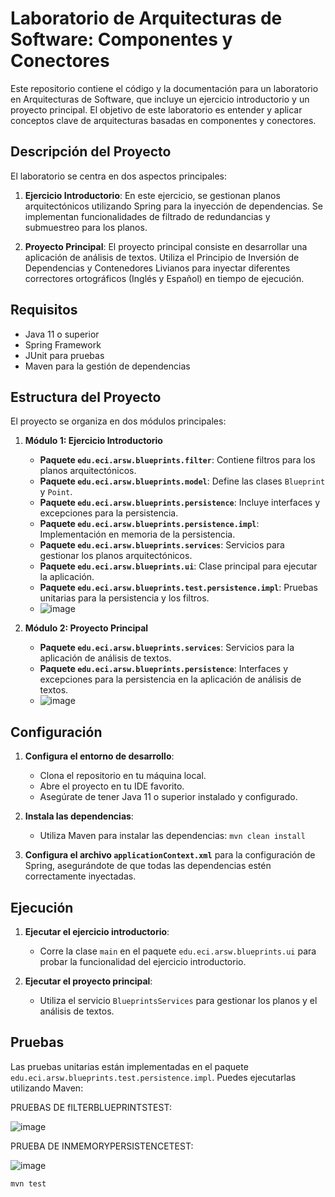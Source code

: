 # Laboratorio de Arquitecturas de Software: Componentes y Conectores

Este repositorio contiene el código y la documentación para un laboratorio en Arquitecturas de Software, que incluye un ejercicio introductorio y un proyecto principal. El objetivo de este laboratorio es entender y aplicar conceptos clave de arquitecturas basadas en componentes y conectores.

## Descripción del Proyecto

El laboratorio se centra en dos aspectos principales:

1. **Ejercicio Introductorio**: En este ejercicio, se gestionan planos arquitectónicos utilizando Spring para la inyección de dependencias. Se implementan funcionalidades de filtrado de redundancias y submuestreo para los planos.

2. **Proyecto Principal**: El proyecto principal consiste en desarrollar una aplicación de análisis de textos. Utiliza el Principio de Inversión de Dependencias y Contenedores Livianos para inyectar diferentes correctores ortográficos (Inglés y Español) en tiempo de ejecución.

## Requisitos

- Java 11 o superior
- Spring Framework
- JUnit para pruebas
- Maven para la gestión de dependencias

## Estructura del Proyecto

El proyecto se organiza en dos módulos principales:

1. **Módulo 1: Ejercicio Introductorio**
   - **Paquete `edu.eci.arsw.blueprints.filter`**: Contiene filtros para los planos arquitectónicos.
   - **Paquete `edu.eci.arsw.blueprints.model`**: Define las clases `Blueprint` y `Point`.
   - **Paquete `edu.eci.arsw.blueprints.persistence`**: Incluye interfaces y excepciones para la persistencia.
   - **Paquete `edu.eci.arsw.blueprints.persistence.impl`**: Implementación en memoria de la persistencia.
   - **Paquete `edu.eci.arsw.blueprints.services`**: Servicios para gestionar los planos arquitectónicos.
   - **Paquete `edu.eci.arsw.blueprints.ui`**: Clase principal para ejecutar la aplicación.
   - **Paquete `edu.eci.arsw.blueprints.test.persistence.impl`**: Pruebas unitarias para la persistencia y los filtros.
   - ![image](https://github.com/user-attachments/assets/10913919-a49e-4e36-a30e-c94d8d7df375)


2. **Módulo 2: Proyecto Principal**
   - **Paquete `edu.eci.arsw.blueprints.services`**: Servicios para la aplicación de análisis de textos.
   - **Paquete `edu.eci.arsw.blueprints.persistence`**: Interfaces y excepciones para la persistencia en la aplicación de análisis de textos.
   - ![image](https://github.com/user-attachments/assets/259aa611-2334-4e78-adc6-d1dfa651cbd5)

## Configuración

1. **Configura el entorno de desarrollo**:
   - Clona el repositorio en tu máquina local.
   - Abre el proyecto en tu IDE favorito.
   - Asegúrate de tener Java 11 o superior instalado y configurado.

2. **Instala las dependencias**:
   - Utiliza Maven para instalar las dependencias: `mvn clean install`

3. **Configura el archivo `applicationContext.xml`** para la configuración de Spring, asegurándote de que todas las dependencias estén correctamente inyectadas.

## Ejecución

1. **Ejecutar el ejercicio introductorio**:
   - Corre la clase `main` en el paquete `edu.eci.arsw.blueprints.ui` para probar la funcionalidad del ejercicio introductorio.

2. **Ejecutar el proyecto principal**:
   - Utiliza el servicio `BlueprintsServices` para gestionar los planos y el análisis de textos.

## Pruebas

Las pruebas unitarias están implementadas en el paquete `edu.eci.arsw.blueprints.test.persistence.impl`. Puedes ejecutarlas utilizando Maven:

PRUEBAS DE fILTERBLUEPRINTSTEST:

![image](https://github.com/user-attachments/assets/cec2131e-64f2-4a2b-b9c0-26c28e12cde6)

PRUEBA DE INMEMORYPERSISTENCETEST:

![image](https://github.com/user-attachments/assets/eeb83a01-58d2-41fe-896f-2bcb8375908b)


```bash
mvn test
